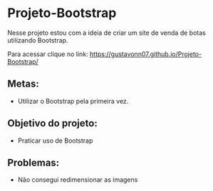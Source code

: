 # Projeto-Bootstrap
Nesse projeto estou com a ideia de criar um site de venda de botas utilizando Bootstrap.

Para acessar clique no link: https://gustavonn07.github.io/Projeto-Bootstrap/

## Metas:
  - Utilizar o Bootstrap pela primeira vez.

## Objetivo do projeto:
  - Praticar uso de Bootstrap

## Problemas:
  - Não consegui redimensionar as imagens
